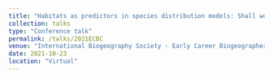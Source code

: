 ```yaml
---
title: "Habitats as predictors in species distribution models: Shall we use continuous or binary data?"
collection: talks
type: "Conference talk"
permalink: /talks/2021ECBC
venue: "International Biogeography Society - Early Career Biogeographers Conference"
date: 2021-10-23
location: "Virtual"
---
```

